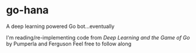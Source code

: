 # go-hana
A deep learning powered Go bot...eventually

I'm reading/re-implementing code from *Deep Learning and the Game of Go* by Pumperla and Ferguson
Feel free to follow along
